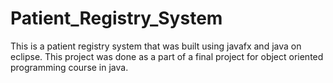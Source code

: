 # Patient_Registry_System
This is a patient registry system that was built using 
javafx and java on eclipse. This project was done as a part of 
a final project for object oriented programming course in java. 

